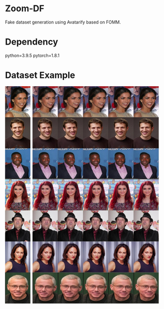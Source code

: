# Zoom-DF

Fake dataset generation using Avatarify based on FOMM.

# Dependency
python=3.9.5
pytorch=1.8.1

# Dataset Example

![example](./figure/zoomdf.png)